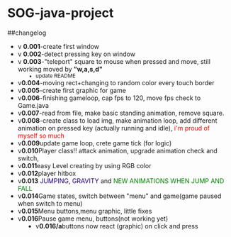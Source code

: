 # SOG-java-project
##changelog<br>
<ul>
    <dl>
        <dt><li>v <b>0.001</b>-create first window</li></dt>
        <dt><li>v <b>0.002</b>-detect pressing key on window</li></dt>
        <dt><li>v <b>0.003</b>-"teleport" square to mouse when pressed and move, still working moved by <b>"w,a,s,d"</b></dt>
        <dd><small><li>update README</li></small></dd>
        <dt><li>v<b>0.004</b>-moving rect+changing to random color every touch border</li></dt>
        <dt><li>v<b>0.005</b>-create first graphic for game</li></dt>
        <dt><li>v<b>0.006</b>-finishing gameloop, cap fps to 120, move fps check to Game.java</li></dt>
        <dt><li>v<b>0.007</b>-read from file, make basic standing animation, remove square. </li></dt>
        <dt><li>v<b>0.008</b>-create class to load img, make animation loop, add different animation on pressed key (actually running and idle), <span style="color: red">i'm proud of myself so much </span></li></dt>
        <dt><li>v<b>0.009</b>update game loop, crete game tick (for logic)</li></dt>
        <dt><li>v<b>0.010</b>Player class!! attack animation, upgrade animation check and switch,</li></dt>
        <dt><li>v<b>0.011</b>easy Level creating by using RGB color </li></dt>
        <dt><li>v<b>0.012</b>player hitbox </li></dt>
        <dt><li>v<b>0.013</b><span style="color: #23007b"> JUMPING, GRAVITY </span> and <span style="color: green"> NEW ANIMATIONS WHEN JUMP AND FALL </span> </li></dt>
        <dt><li>v<b>0.014</b>Game states, switch between "menu" and game(game paused when switch to menu) </li></dt>
        <dt><li>v<b>0.015</b>Menu buttons,menu graphic, little fixes </li></dt>
        <dt><li>v<b>0.016</b>Pause game menu, buttons(not working yet) </li></dt>
        <dd><li>v<b>0.016/a</b>buttons now react (graphic) on click and press </li></dd>
</dl>
</ul>

[//]: # (<span style="color: green"> Some green text </span>)